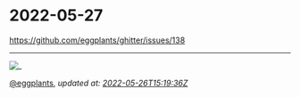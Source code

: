 # 2022-05-27

<https://github.com/eggplants/ghitter/issues/138>

---

![_](https://github.githubassets.com/images/mona-loading-default.gif)

[@eggplants](https://github.com/eggplants), *updated at: [2022-05-26T15:19:36Z](https://github.com/eggplants/ghitter/issues/138#issue-1249709913)*
